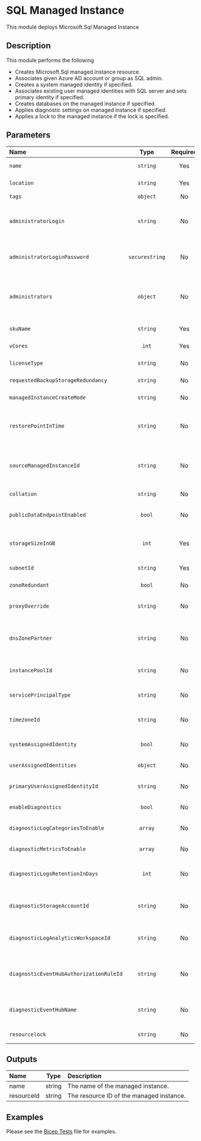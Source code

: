 # SQL Managed Instance

This module deploys Microsoft.Sql Managed Instance

## Description

This module performs the following

- Creates Microsoft.Sql managed instance resource.
- Associates given Azure AD account or group as SQL admin.
- Creates a system managed identity if specified.
- Associates existing user managed identities with SQL server and sets primary identity if specified.
- Creates databases on the managed instance if specified.
- Applies diagnostic settings on managed instance if specified.
- Applies a lock to the managed instance if the lock is specified.

## Parameters

| Name                                    | Type           | Required | Description                                                                                                                                          |
| :-------------------------------------- | :------------: | :------: | :--------------------------------------------------------------------------------------------------------------------------------------------------- |
| `name`                                  | `string`       | Yes      | The name of the Managed Instance.                                                                                                                    |
| `location`                              | `string`       | Yes      | The geo-location where the resource lives.                                                                                                           |
| `tags`                                  | `object`       | No       | Optional. Resource tags.                                                                                                                             |
| `administratorLogin`                    | `string`       | No       | Optional. Administrator username for the server. Once created it cannot be changed. Required if "administrators" is not provided.                    |
| `administratorLoginPassword`            | `securestring` | No       | Optional. The administrator login password. Required if "administrators" is not provided.                                                            |
| `administrators`                        | `object`       | No       | Optional. The Azure Active Directory administrator of the server. Required if "administratorLogin" and "administratorLoginPassword" is not provided. |
| `skuName`                               | `string`       | Yes      | Specifies the sku of the managed instance.                                                                                                           |
| `vCores`                                | `int`          | Yes      | Specifies the number of vCores provisioned.                                                                                                          |
| `licenseType`                           | `string`       | No       | Optional. For Azure Hybrid Benefit, use BasePrice.                                                                                                   |
| `requestedBackupStorageRedundancy`      | `string`       | No       | Optional. Set location of backups, geo, local or zone.                                                                                               |
| `managedInstanceCreateMode`             | `string`       | No       | Optional. Specifies the mode of database creation.                                                                                                   |
| `restorePointInTime`                    | `string`       | No       | Optional. Specifies the point in time (ISO8601 format) of the source database that will be restored to create the new database.                      |
| `sourceManagedInstanceId`               | `string`       | No       | Optional. The resource identifier of the source managed instance associated with create operation of this instance.                                  |
| `collation`                             | `string`       | No       | Optional. The Managed Instance Collation.                                                                                                            |
| `publicDataEndpointEnabled`             | `bool`         | No       | Optional. Whether or not the public data endpoint is enabled.                                                                                        |
| `storageSizeInGB`                       | `int`          | Yes      | Optional. Storage size in GB. Minimum value: 32. Increments of 32 GB allowed only.                                                                   |
| `subnetId`                              | `string`       | Yes      | Optional. Subnet resource ID for the managed instance.                                                                                               |
| `zoneRedundant`                         | `bool`         | No       | Optional. Whether or not the multi-az is enabled.                                                                                                    |
| `proxyOverride`                         | `string`       | No       | Optional. The server connection type. Note private link requires Proxy.                                                                              |
| `dnsZonePartner`                        | `string`       | No       | Optional. The resource id of another managed instance whose DNS zone this managed instance will share after creation.                                |
| `instancePoolId`                        | `string`       | No       | Optional. The Id of the instance pool this managed server belongs to.                                                                                |
| `servicePrincipalType`                  | `string`       | No       | Optional. The managed instance service principal. (None or SystemAssigned)                                                                           |
| `timezoneId`                            | `string`       | No       | Optional. The Id of the TimeZone. (eg: "AUS Eastern Standard Time")                                                                                  |
| `systemAssignedIdentity`                | `bool`         | No       | Optional. Enables system assigned managed identity on the resource.                                                                                  |
| `userAssignedIdentities`                | `object`       | No       | Optional. The ID(s) to assign to the resource.                                                                                                       |
| `primaryUserAssignedIdentityId`         | `string`       | No       | Optional. The resource ID of a user assigned identity to be used by default.                                                                         |
| `enableDiagnostics`                     | `bool`         | No       | Optional. Enable diagnostic logging.                                                                                                                 |
| `diagnosticLogCategoriesToEnable`       | `array`        | No       | Optional. The name of log category groups that will be streamed.                                                                                     |
| `diagnosticMetricsToEnable`             | `array`        | No       | Optional. The name of metrics that will be streamed.                                                                                                 |
| `diagnosticLogsRetentionInDays`         | `int`          | No       | Optional. Specifies the number of days that logs will be kept for; a value of 0 will retain data indefinitely.                                       |
| `diagnosticStorageAccountId`            | `string`       | No       | Optional. Storage account resource id. Only required if enableDiagnostics is set to true.                                                            |
| `diagnosticLogAnalyticsWorkspaceId`     | `string`       | No       | Optional. Log analytics workspace resource id. Only required if enableDiagnostics is set to true.                                                    |
| `diagnosticEventHubAuthorizationRuleId` | `string`       | No       | Optional. Event hub authorization rule for the Event Hubs namespace. Only required if enableDiagnostics is set to true.                              |
| `diagnosticEventHubName`                | `string`       | No       | Optional. Event hub name. Only required if enableDiagnostics is set to true.                                                                         |
| `resourcelock`                          | `string`       | No       | Optional. Specify the type of resource lock.                                                                                                         |

## Outputs

| Name       | Type   | Description                              |
| :--------- | :----: | :--------------------------------------- |
| name       | string | The name of the managed instance.        |
| resourceId | string | The resource ID of the managed instance. |

## Examples

Please see the [Bicep Tests](test/main.test.bicep) file for examples.